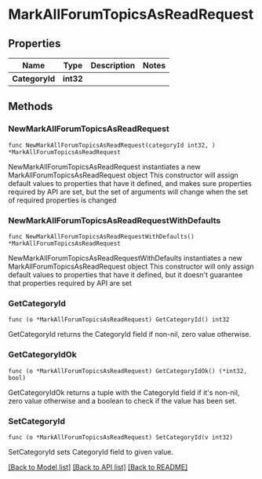 # MarkAllForumTopicsAsReadRequest

## Properties

Name | Type | Description | Notes
------------ | ------------- | ------------- | -------------
**CategoryId** | **int32** |  | 

## Methods

### NewMarkAllForumTopicsAsReadRequest

`func NewMarkAllForumTopicsAsReadRequest(categoryId int32, ) *MarkAllForumTopicsAsReadRequest`

NewMarkAllForumTopicsAsReadRequest instantiates a new MarkAllForumTopicsAsReadRequest object
This constructor will assign default values to properties that have it defined,
and makes sure properties required by API are set, but the set of arguments
will change when the set of required properties is changed

### NewMarkAllForumTopicsAsReadRequestWithDefaults

`func NewMarkAllForumTopicsAsReadRequestWithDefaults() *MarkAllForumTopicsAsReadRequest`

NewMarkAllForumTopicsAsReadRequestWithDefaults instantiates a new MarkAllForumTopicsAsReadRequest object
This constructor will only assign default values to properties that have it defined,
but it doesn't guarantee that properties required by API are set

### GetCategoryId

`func (o *MarkAllForumTopicsAsReadRequest) GetCategoryId() int32`

GetCategoryId returns the CategoryId field if non-nil, zero value otherwise.

### GetCategoryIdOk

`func (o *MarkAllForumTopicsAsReadRequest) GetCategoryIdOk() (*int32, bool)`

GetCategoryIdOk returns a tuple with the CategoryId field if it's non-nil, zero value otherwise
and a boolean to check if the value has been set.

### SetCategoryId

`func (o *MarkAllForumTopicsAsReadRequest) SetCategoryId(v int32)`

SetCategoryId sets CategoryId field to given value.



[[Back to Model list]](../README.md#documentation-for-models) [[Back to API list]](../README.md#documentation-for-api-endpoints) [[Back to README]](../README.md)


